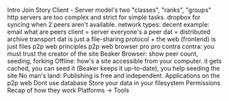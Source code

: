 Intro
Join
Story
Client - Server model's two "classes", "ranks", "groups"
http servers are too complex and strict for simple tasks. dropbox for syncing when 2 peers aren't available.
network types: decent example: email
what are peers
client = server
everyone's a peer
dat = distributed archive transport
dat is just a file-sharing protocol + the web (frontend) is just files
p2p web principles
p2p web browser
pro
pro
contra
contra: you must trust the creator of the site
Beaker Browser: show peer count, seeding, forking
Offline: how's a site accessible from your computer. it gets cached, you can seed it (Beaker keeps it up-to-date), you help seeding the site
No man's land: Publishing is free and independent.
Applications on the p2p web
Dont use database
Store your data in your filesystem
Permissions
Recap of how they work
Platforms -> Tools
